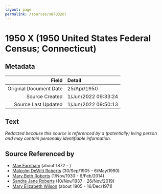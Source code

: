 ```yaml
---
layout: page
permalink: /sources/s8703207
---
```


# 1950 X (1950 United States Federal Census; Connecticut)

## Metadata

Field | Detail
---:|:---
Original Document Date | 25/Apr/1950
Source Created | 1/Jun/2022 09:33:24
Source Last Updated | 1/Jun/2022 09:50:13

## Text

_Redacted because this source is referenced by a (potentially) living person and may contain personally identifiable information._

## Source Referenced by

* [Mae Farnham](../people/@53003230@-mae-farnham-b1872-d.md) (about 1872 - )
* [Malcolm DeWitt Roberts](../people/@21721539@-malcolm-dewitt-roberts-b1905-9-30-d1990-5-6.md) (30/Sep/1905 - 6/May/1990)
* [Mary Beth Roberts](../people/@44331192@-mary-beth-roberts-b1930-11-1-d2014-2-6.md) (1/Nov/1930 - 6/Feb/2014)
* [Sandra Jane Roberts](../people/@40000604@-sandra-jane-roberts-b1937-11-10-d2019-11-26.md) (10/Nov/1937 - 26/Nov/2019)
* [Mary Elizabeth Wilson](../people/@99819804@-mary-elizabeth-wilson-b1905-d1971-12-16.md) (about 1905 - 16/Dec/1971)
